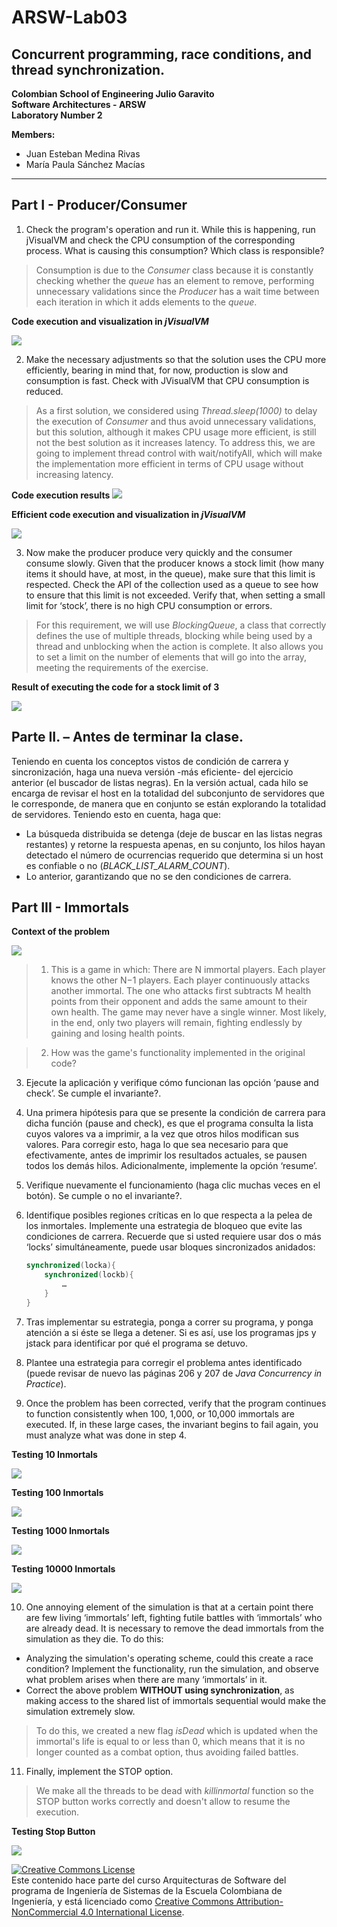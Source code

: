 # ARSW-Lab03
## Concurrent programming, race conditions, and thread synchronization.

**Colombian School of Engineering Julio Garavito**  
**Software Architectures - ARSW**  
**Laboratory Number 2**

**Members:**
- Juan Esteban Medina Rivas
- María Paula Sánchez Macías

---

## Part I - Producer/Consumer

1. Check the program's operation and run it. While this is happening, run jVisualVM and check the CPU consumption of the corresponding process. What is causing this consumption? Which class is responsible?

> Consumption is due to the *Consumer* class because it is constantly checking whether the *queue* has an element to remove, performing unnecessary validations since the *Producer* has a wait time between each iteration in which it adds elements to the *queue*.

**Code execution and visualization in *jVisualVM***

<img src="img/1.1 visualvm-ARST.png">

2. Make the necessary adjustments so that the solution uses the CPU more efficiently, bearing in mind that, for now, production is slow and consumption is fast. Check with JVisualVM that CPU consumption is reduced.

> As a first solution, we considered using *Thread.sleep(1000)* to delay the execution of *Consumer* and thus avoid unnecessary validations, but this solution, although it makes CPU usage more efficient, is still not the best solution as it increases latency. To address this, we are going to implement thread control with wait/notifyAll, which will make the implementation more efficient in terms of CPU usage without increasing latency.

**Code execution results**
<img src="img/1.2 wait-notifyall.png">

**Efficient code execution and visualization in *jVisualVM***

<img src="img/1.2 visualvm-efficient.png">

3. Now make the producer produce very quickly and the consumer consume slowly. Given that the producer knows a stock limit (how many items it should have, at most, in the queue), make sure that this limit is respected. Check the API of the collection used as a queue to see how to ensure that this limit is not exceeded. Verify that, when setting a small limit for ‘stock’, there is no high CPU consumption or errors.

> For this requirement, we will use *BlockingQueue*, a class that correctly defines the use of multiple threads, blocking while being used by a thread and unblocking when the action is complete. It also allows you to set a limit on the number of elements that will go into the array, meeting the requirements of the exercise.

**Result of executing the code for a stock limit of 3**

<img src="img/1.3 BlockingQueue.png">

## Parte II. – Antes de terminar la clase.

Teniendo en cuenta los conceptos vistos de condición de carrera y sincronización, haga una nueva versión -más eficiente- del ejercicio anterior (el buscador de listas negras). En la versión actual, cada hilo se encarga de revisar el host en la totalidad del subconjunto de servidores que le corresponde, de manera que en conjunto se están explorando la totalidad de servidores. Teniendo esto en cuenta, haga que:

- La búsqueda distribuida se detenga (deje de buscar en las listas negras restantes) y retorne la respuesta apenas, en su conjunto, los hilos hayan detectado el número de ocurrencias requerido que determina si un host es confiable o no (_BLACK_LIST_ALARM_COUNT_).
- Lo anterior, garantizando que no se den condiciones de carrera.

## Part III - Immortals

**Context of the problem**

![](http://files.explosm.net/comics/Matt/Bummed-forever.png)

>1. This is a game in which:
There are N immortal players.
Each player knows the other N−1 players.
Each player continuously attacks another immortal. The one who attacks first subtracts M health points from their opponent and adds the same amount to their own health.
The game may never have a single winner. Most likely, in the end, only two players will remain, fighting endlessly by gaining and losing health points.

>2. How was the game's functionality implemented in the original code?



3. Ejecute la aplicación y verifique cómo funcionan las opción ‘pause and check’. Se cumple el invariante?.

4. Una primera hipótesis para que se presente la condición de carrera para dicha función (pause and check), es que el programa consulta la lista cuyos valores va a imprimir, a la vez que otros hilos modifican sus valores. Para corregir esto, haga lo que sea necesario para que efectivamente, antes de imprimir los resultados actuales, se pausen todos los demás hilos. Adicionalmente, implemente la opción ‘resume’.

5. Verifique nuevamente el funcionamiento (haga clic muchas veces en el botón). Se cumple o no el invariante?.

6. Identifique posibles regiones críticas en lo que respecta a la pelea de los inmortales. Implemente una estrategia de bloqueo que evite las condiciones de carrera. Recuerde que si usted requiere usar dos o más ‘locks’ simultáneamente, puede usar bloques sincronizados anidados:

	```java
	synchronized(locka){
		synchronized(lockb){
			…
		}
	}
	```

7. Tras implementar su estrategia, ponga a correr su programa, y ponga atención a si éste se llega a detener. Si es así, use los programas jps y jstack para identificar por qué el programa se detuvo.

8. Plantee una estrategia para corregir el problema antes identificado (puede revisar de nuevo las páginas 206 y 207 de _Java Concurrency in Practice_).

9. Once the problem has been corrected, verify that the program continues to function consistently when 100, 1,000, or 10,000 immortals are executed. If, in these large cases, the invariant begins to fail again, you must analyze what was done in step 4.

**Testing 10 Inmortals**

<img src="img/3.9 10Inmortals.png">

**Testing 100 Inmortals**

<img src="img/3.9 100Inmortals.png">

**Testing 1000 Inmortals**

<img src="img/3.9 1000Inmortals.png">

**Testing 10000 Inmortals**

<img src="img/3.9 10000Inmortals.png">

10. One annoying element of the simulation is that at a certain point there are few living ‘immortals’ left, fighting futile battles with ‘immortals’ who are already dead. It is necessary to remove the dead immortals from the simulation as they die. To do this:
* Analyzing the simulation's operating scheme, could this create a race condition? Implement the functionality, run the simulation, and observe what problem arises when there are many ‘immortals’ in it.
* Correct the above problem __WITHOUT using synchronization__, as making access to the shared list of immortals sequential would make the simulation extremely slow.

> To do this, we created a new flag *isDead* which is updated when the immortal's life is equal to or less than 0, which means that it is no longer counted as a combat option, thus avoiding failed battles.

11. Finally, implement the STOP option.

> We make all the threads to be dead with *killinmortal* function so the STOP button works correctly and doesn't allow to resume the execution.

**Testing Stop Button**

<img src="img/3.11 stopButton.png">

<!--
### Criterios de evaluación

1. Parte I.
	* Funcional: La simulación de producción/consumidor se ejecuta eficientemente (sin esperas activas).

2. Parte II. (Retomando el laboratorio 1)
	* Se modificó el ejercicio anterior para que los hilos llevaran conjuntamente (compartido) el número de ocurrencias encontradas, y se finalizaran y retornaran el valor en cuanto dicho número de ocurrencias fuera el esperado.
	* Se garantiza que no se den condiciones de carrera modificando el acceso concurrente al valor compartido (número de ocurrencias).


2. Parte III.
	* Diseño:
		- Coordinación de hilos:
			* Para pausar la pelea, se debe lograr que el hilo principal induzca a los otros a que se suspendan a sí mismos. Se debe también tener en cuenta que sólo se debe mostrar la sumatoria de los puntos de vida cuando se asegure que todos los hilos han sido suspendidos.
			* Si para lo anterior se recorre a todo el conjunto de hilos para ver su estado, se evalúa como R, por ser muy ineficiente.
			* Si para lo anterior los hilos manipulan un contador concurrentemente, pero lo hacen sin tener en cuenta que el incremento de un contador no es una operación atómica -es decir, que puede causar una condición de carrera- , se evalúa como R. En este caso se debería sincronizar el acceso, o usar tipos atómicos como AtomicInteger).

		- Consistencia ante la concurrencia
			* Para garantizar la consistencia en la pelea entre dos inmortales, se debe sincronizar el acceso a cualquier otra pelea que involucre a uno, al otro, o a los dos simultáneamente:
			* En los bloques anidados de sincronización requeridos para lo anterior, se debe garantizar que si los mismos locks son usados en dos peleas simultánemante, éstos será usados en el mismo orden para evitar deadlocks.
			* En caso de sincronizar el acceso a la pelea con un LOCK común, se evaluará como M, pues esto hace secuencial todas las peleas.
			* La lista de inmortales debe reducirse en la medida que éstos mueran, pero esta operación debe realizarse SIN sincronización, sino haciendo uso de una colección concurrente (no bloqueante).

	

	* Funcionalidad:
		* Se cumple con el invariante al usar la aplicación con 10, 100 o 1000 hilos.
		* La aplicación puede reanudar y finalizar(stop) su ejecución.
		
		-->

<a rel="license" href="http://creativecommons.org/licenses/by-nc/4.0/"><img alt="Creative Commons License" style="border-width:0" src="https://i.creativecommons.org/l/by-nc/4.0/88x31.png" /></a><br />Este contenido hace parte del curso Arquitecturas de Software del programa de Ingeniería de Sistemas de la Escuela Colombiana de Ingeniería, y está licenciado como <a rel="license" href="http://creativecommons.org/licenses/by-nc/4.0/">Creative Commons Attribution-NonCommercial 4.0 International License</a>.
